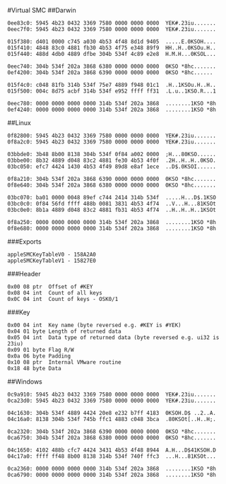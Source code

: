 #Virtual SMC
##Darwin

	0ee83c0: 5945 4b23 0432 3369 7580 0000 0000 0000  YEK#.23iu.......
	0eec7f0: 5945 4b23 0432 3369 7580 0000 0000 0000  YEK#.23iu.......

	015f380: d401 0000 c745 a030 4b53 4f48 8d1d 9405  .....E.0KSOH....
	015f410: 4848 83c0 4881 fb30 4b53 4f75 e348 89f9  HH..H..0KSOu.H..
	015f440: 488d 4db0 4889 dfbe 304b 534f 4c89 e2e8  H.M.H...0KSOL...

	0eec740: 304b 534f 202a 3868 6380 0000 0000 0000  0KSO *8hc.......
	0ef4200: 304b 534f 202a 3868 6390 0000 0000 0000  0KSO *8hc......

	015f4c0: c048 81fb 314b 534f 75e7 4889 f948 01c1  .H..1KSOu.H..H..
	015f500: 004c 8d75 acbf 314b 534f e952 ffff ff31  .L.u..1KSO.R...1
	
	0eec780: 0000 0000 0000 0000 314b 534f 202a 3868  ........1KSO *8h
	0ef4240: 0000 0000 0000 0000 314b 534f 202a 3868  ........1KSO *8h

##Linux

	0f82800: 5945 4b23 0432 3369 7580 0000 0000 0000  YEK#.23iu.......
	0f8a2c0: 5945 4b23 0432 3369 7580 0000 0000 0000  YEK#.23iu.......
	
	03bbde0: 3b48 8b00 8138 304b 534f 0f84 a002 0000  ;H...80KSO......
	03bbe00: 8b32 4889 d048 83c2 4881 fe30 4b53 4f0f  .2H..H..H..0KSO.
	03bc050: efc7 4424 1430 4b53 4f49 89d8 e8af 1ece  ..D$.0KSOI......
	
	0f8a210: 304b 534f 202a 3868 6390 0000 0000 0000  0KSO *8hc.......
	0f8e640: 304b 534f 202a 3868 6380 0000 0000 0000  0KSO *8hc.......
	
	03bc070: ba01 0000 0048 89ef c744 2414 314b 534f  .....H...D$.1KSO
	03bc0c0: 0f84 56fd ffff 488b 0081 3831 4b53 4f74  ..V...H...81KSOt
	03bc0e0: 8b1a 4889 d048 83c2 4881 fb31 4b53 4f74  ..H..H..H..1KSOt
	
	0f8a250: 0000 0000 0000 0000 314b 534f 202a 3868  ........1KSO *8h
	0f8e680: 0000 0000 0000 0000 314b 534f 202a 3868  ........1KSO *8h


###Exports

	appleSMCKeyTableV0 - 158A2A0
	appleSMCKeyTableV1 - 15827E0

###Header

	0x00 08 ptr  Offset of #KEY
	0x08 04 int  Count of all keys
	0x0C 04 int  Count of keys - OSK0/1
	
###Key

	0x00 04 int  Key name (byte reversed e.g. #KEY is #YEK)
	0x04 01 byte Length of returned data
	0x05 04 int  Data type of returned data (byte reversed e.g. ui32 is 23iu)
	0x09 01 byte Flag R/W
	0x0a 06 byte Padding
	0x10 08 ptr  Internal VMware routine
	0x18 48 byte Data

##Windows

	0c9a910: 5945 4b23 0432 3369 7580 0000 0000 0000  YEK#.23iu.......
	0ca23d0: 5945 4b23 0432 3369 7580 0000 0000 0000  YEK#.23iu.......
	
	04c1630: 304b 534f 4889 4424 20e8 e232 b7ff 4183  0KSOH.D$ ..2..A.
	04c16a0: 8138 304b 534f 745b ffc1 4883 c048 3bca  .80KSOt[..H..H;.
	
	0ca2320: 304b 534f 202a 3868 6390 0000 0000 0000  0KSO *8hc.......
	0ca6750: 304b 534f 202a 3868 6380 0000 0000 0000  0KSO *8hc.......
	
	04c1650: 4102 488b cfc7 4424 3431 4b53 4f48 8944  A.H...D$41KSOH.D
	04c17a0: ffff ff48 8b00 8138 314b 534f 740f ffc3  ...H...81KSOt...
	
	0ca2360: 0000 0000 0000 0000 314b 534f 202a 3868  ........1KSO *8h
	0ca6790: 0000 0000 0000 0000 314b 534f 202a 3868  ........1KSO *8h

